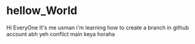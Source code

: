 # hellow_World
Hi EveryOne
It's me usman i'm learning how to create a branch in github account
abh yeh conflict main keya horaha 
